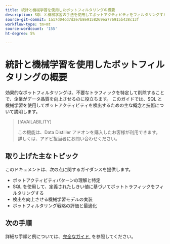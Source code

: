 ```yaml
---
title: 統計と機械学習を使用したボットフィルタリングの概要
description: SQL と機械学習の手法を使用してボットアクティビティをフィルタリングする方法を簡単に紹介します。 データの整合性と分析を強化するためのデータ準備、しきい値定義およびモデル評価について説明します。 このプレースホルダードキュメントでは、より包括的なガイドを示しています。
source-git-commit: 1a17d04cd7d2e7b8e9158269ea776915b438c13f
workflow-type: tm+mt
source-wordcount: '155'
ht-degree: 5%

---
```


# 統計と機械学習を使用したボットフィルタリングの概要

効果的なボットフィルタリングは、不要なトラフィックを特定して削除することで、企業がデータ品質を向上させるのに役立ちます。 このガイドでは、SQL と機械学習を使用してボットアクティビティを検出するための主な概念と技術について説明します。

>[!AVAILABILITY]
>
>この機能は、Data Distiller アドオンを購入したお客様が利用できます。 詳しくは、アドビ担当者にお問い合わせください。

## 取り上げた主なトピック

このドキュメントは、次の点に関するガイダンスを提供します。

- ボットアクティビティパターンの理解と特定
- SQL を使用して、定義されたしきい値に基づいてボットトラフィックをフィルタリングする
- 検出を向上させる機械学習モデルの実装
- ボットフィルタリング戦略の評価と最適化

## 次の手順

詳細な手順と例については、[&#x200B; 完全なガイド &#x200B;](../advanced-statistics/examples/statistics-and-ml-bot-filtering.md) を参照してください。
